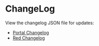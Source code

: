# ChangeLog

View the changelog JSON file for updates:

-   [Portal Changelog](/release/portal.json)
-   [Red Changelog](/release/red.json)
